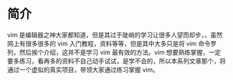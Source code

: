 # 简介

vim 是编辑器之神大家都知道，但是其过于陡峭的学习让很多人望而却步，，虽然网上有很多很多的 vim 入门教程，资料等等，但是其中大多只是将 vim 命令罗列，然后挨个介绍，这并不是学习 vim 最有效的方法。vim 想要熟练掌握，一定要多练习，看再多的资料不自己动手试试，是学不会的，所以本系列文章那个，将通过一个虚拟的真实项目，带领大家通过练习掌握 vim。


